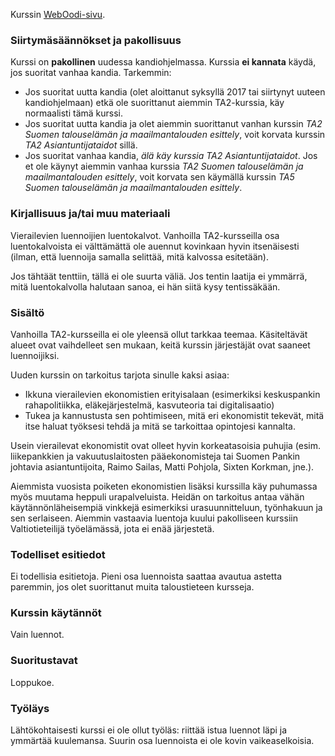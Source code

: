 Kurssin [WebOodi-sivu](https://weboodi.helsinki.fi/hy/opintjakstied.jsp?OpinKohd=118844400).

### Siirtymäsäännökset ja pakollisuus

Kurssi on **pakollinen** uudessa kandiohjelmassa. Kurssia **ei kannata** käydä, jos suoritat vanhaa kandia. Tarkemmin:

* Jos suoritat uutta kandia (olet aloittanut syksyllä 2017 tai siirtynyt uuteen kandiohjelmaan) etkä ole suorittanut aiemmin TA2-kurssia, käy normaalisti tämä kurssi.
* Jos suoritat uutta kandia ja olet aiemmin suorittanut vanhan kurssin *TA2 Suomen talouselämän ja maailmantalouden esittely*, voit korvata kurssin *TA2 Asiantuntijataidot* sillä.
* Jos suoritat vanhaa kandia, *älä käy kurssia TA2 Asiantuntijataidot*. Jos et ole käynyt aiemmin vanhaa kurssia *TA2 Suomen talouselämän ja maailmantalouden esittely*, voit korvata sen käymällä kurssin *TA5 Suomen talouselämän ja maailmantalouden esittely*.

### Kirjallisuus ja/tai muu materiaali

Vierailevien luennoijien luentokalvot. Vanhoilla TA2-kursseilla osa luentokalvoista ei välttämättä ole auennut kovinkaan hyvin itsenäisesti (ilman, että luennoija samalla selittää, mitä kalvossa esitetään). 

Jos tähtäät tenttiin, tällä ei ole suurta väliä. Jos tentin laatija ei ymmärrä, mitä luentokalvolla halutaan sanoa, ei hän siitä kysy tentissäkään.

### Sisältö

Vanhoilla TA2-kursseilla ei ole yleensä ollut tarkkaa teemaa. Käsiteltävät alueet ovat vaihdelleet sen mukaan, keitä kurssin järjestäjät ovat saaneet luennoijiksi.

Uuden kurssin on tarkoitus tarjota sinulle kaksi asiaa:
* Ikkuna vierailevien ekonomistien erityisalaan (esimerkiksi keskuspankin rahapolitiikka, eläkejärjestelmä, kasvuteoria tai digitalisaatio)
* Tukea ja kannustusta sen pohtimiseen, mitä eri ekonomistit tekevät, mitä itse haluat työksesi tehdä ja mitä se tarkoittaa opintojesi kannalta.

Usein vierailevat ekonomistit ovat olleet hyvin korkeatasoisia puhujia (esim. liikepankkien ja vakuutuslaitosten pääekonomisteja tai Suomen Pankin johtavia asiantuntijoita, Raimo Sailas, Matti Pohjola, Sixten Korkman, jne.). 

Aiemmista vuosista poiketen ekonomistien lisäksi kurssilla käy puhumassa myös muutama heppuli urapalveluista. Heidän on tarkoitus antaa vähän käytännönläheisempiä vinkkejä esimerkiksi urasuunnitteluun, työnhakuun ja sen serlaiseen. Aiemmin vastaavia luentoja kuului pakolliseen kurssiin Valtiotieteilijä työelämässä, jota ei enää järjestetä.

### Todelliset esitiedot

Ei todellisia esitietoja. Pieni osa luennoista saattaa avautua astetta paremmin, jos olet suorittanut muita taloustieteen kursseja.

### Kurssin käytännöt

Vain luennot.

### Suoritustavat

Loppukoe.

### Työläys

Lähtökohtaisesti kurssi ei ole ollut työläs: riittää istua luennot läpi ja ymmärtää kuulemansa. Suurin osa luennoista ei ole kovin vaikeaselkoisia.